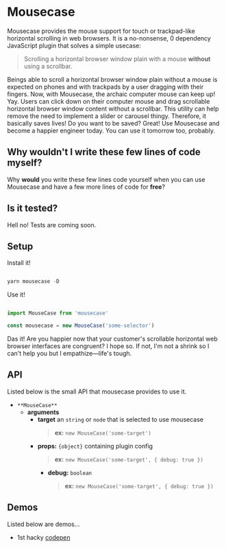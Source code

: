 # Mousecase

Mousecase provides the mouse support for touch or trackpad-like horizontal scrolling in web browsers.
It is a no-nonsense, 0 dependency JavaScript plugin that solves a simple usecase:

> Scrolling a horizontal browser window plain with a mouse **without** using a scrollbar.

Beings able to scroll a horizontal browser window plain without a mouse is expected on phones and with trackpads by a user dragging with their fingers. Now, with Mousecase, the archaic computer mouse can keep up! Yay. Users can click down on their computer mouse and drag scrollable horizontal browser window content without a scrollbar. This utility can help remove the need to implement a slider or carousel thingy. Therefore, it basically saves lives!
Do you want to be saved? Great! Use Mousecase and become a happier engineer today. You can use it tomorrow too, probably.

## Why wouldn't I write these few lines of code myself?

Why **would** you write these few lines code yourself when you can use Mousecase and have a few more lines of code for **free**?

## Is it tested?

Hell no! Tests are coming soon.


## Setup

Install it!

```javascript

yarn mousecase -D

```

Use it!

```javascript

import MouseCase from 'mousecase'

const mousecase = new MouseCase('some-selector')

```

Das it! Are you happier now that your customer's scrollable horizontal web browser interfaces are congruent? I hope so. If not, I'm not a shrink so I can't help you but I empathize—life's tough.

## API

Listed below is the small API that mousecase provides to use it.

- `**MouseCase**`
  - **arguments**
    - **target** an `string` or `node` that is selected to use mousecase
      > **ex:** `new MouseCase('some-target')`
    - **props:** `{object}` containing plugin config
      > **ex:** `new MouseCase('some-target', { debug: true })`
      - **debug:** `boolean`
        > **ex:** `new MouseCase('some-target', { debug: true })`

## Demos

Listed below are demos...

- 1st hacky [codepen](https://codepen.io/yowainwright/pen/d2fa41088f4d40dd9dd55fa72d60441f)

